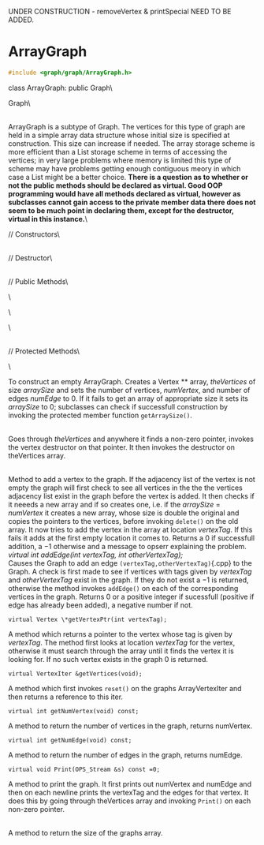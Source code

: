 UNDER CONSTRUCTION - removeVertex & printSpecial NEED TO BE ADDED.

# ArrayGraph 

```cpp
#include <graph/graph/ArrayGraph.h>
```

class ArrayGraph: public Graph\

Graph\

\
ArrayGraph is a subtype of Graph. The vertices for this type of graph
are held in a simple array data structure whose initial size is
specified at construction. This size can increase if needed. The array
storage scheme is more efficient than a List storage scheme in terms of
accessing the vertices; in very large problems where memory is limited
this type of scheme may have problems getting enough contiguous meory in
which case a List might be a better choice. **There is a question as to
whether or not the public methods should be declared as virtual. Good
OOP programming would have all methods declared as virtual, however as
subclasses cannot gain access to the private member data there does not
seem to be much point in declaring them, except for the destructor,
virtual in this instance.**\

// Constructors\

\
// Destructor\

\
// Public Methods\

\

\

\

\
// Protected Methods\

\

To construct an empty ArrayGraph. Creates a Vertex \*\* array,
*theVertices* of size *arraySize* and sets the number of vertices,
*numVertex*, and number of edges *numEdge* to $0$. If it fails to get an
array of appropriate size it sets its *arraySize* to $0$; subclasses can
check if successfull construction by invoking the protected member
function `getArraySize()`.

\
Goes through *theVertices* and anywhere it finds a non-zero pointer,
invokes the vertex destructor on that pointer. It then invokes the
destructor on theVertices array.

\
Method to add a vertex to the graph. If the adjacency list of the vertex
is not empty the graph will first check to see all vertices in the the
the vertices adjacency list exist in the graph before the vertex is
added. It then checks if it neeeds a new array and if so creates one,
i.e. if the *arraySize* $=$ *numVertex* it creates a new array, whose
size is double the original and copies the pointers to the vertices,
before invoking `delete()` on the old array. It now tries to add the
vertex in the array at location *vertexTag*. If this fails it adds at
the first empty location it comes to. Returns a 0 if successfull
addition, a $-1$ otherwise and a message to opserr explaining the
problem.
*virtual int addEdge(int vertexTag, int otherVertexTag);* \
Causes the Graph to add an edge `(vertexTag,otherVertexTag)`{.cpp} to the
Graph. A check is first made to see if vertices with tags given by
*vertexTag* and *otherVertexTag* exist in the graph. If they do not
exist a $-1$ is returned, otherwise the method invokes `addEdge()` on
each of the corresponding vertices in the graph. Returns $0$ or a
positive integer if sucessfull (positive if edge has already been
added), a negative number if not.

```{.cpp}
virtual Vertex \*getVertexPtr(int vertexTag);
```

A method which returns a pointer to the vertex whose tag is given by
*vertexTag*. The method first looks at location *vertexTag* for the
vertex, otherwise it must search through the array until it finds the
vertex it is looking for. If no such vertex exists in the graph $0$ is
returned.

```{.cpp}
virtual VertexIter &getVertices(void);
```

A method which first invokes `reset()` on the graphs ArrayVertexIter and
then returns a reference to this iter.

```{.cpp}
virtual int getNumVertex(void) const;
```

A method to return the number of vertices in the graph, returns
numVertex.

```{.cpp}
virtual int getNumEdge(void) const;
```

A method to return the number of edges in the graph, returns numEdge.

```{.cpp}
virtual void Print(OPS_Stream &s) const =0;
```

A method to print the graph. It first prints out numVertex and numEdge
and then on each newline prints the vertexTag and the edges for that
vertex. It does this by going through theVertices array and invoking
`Print()` on each non-zero pointer.

\
A method to return the size of the graphs array.
